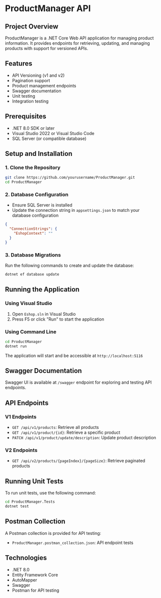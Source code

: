 # ProductManager API

## Project Overview
ProductManager is a .NET Core Web API application for managing product information. It provides endpoints for retrieving, updating, and managing products with support for versioned APIs.

## Features
- API Versioning (v1 and v2)
- Pagination support
- Product management endpoints
- Swagger documentation
- Unit testing
- Integration testing

## Prerequisites
- .NET 8.0 SDK or later
- Visual Studio 2022 or Visual Studio Code
- SQL Server (or compatible database)

## Setup and Installation

### 1. Clone the Repository
```bash
git clone https://github.com/yourusername/ProductManager.git
cd ProductManager
```

### 2. Database Configuration
- Ensure SQL Server is installed
- Update the connection string in `appsettings.json` to match your database configuration

```json
{
  "ConnectionStrings": {
    "EshopContext": ""
  }
}
```

### 3. Database Migrations
Run the following commands to create and update the database:
```bash
dotnet ef database update
```

## Running the Application

### Using Visual Studio
1. Open `Eshop.sln` in Visual Studio
2. Press F5 or click "Run" to start the application

### Using Command Line
```bash
cd ProductManager
dotnet run
```

The application will start and be accessible at `http://localhost:5116`

## Swagger Documentation
Swagger UI is available at `/swagger` endpoint for exploring and testing API endpoints.

## API Endpoints

### V1 Endpoints
- `GET /api/v1/products`: Retrieve all products
- `GET /api/v1/product/{id}`: Retrieve a specific product
- `PATCH /api/v1/product/update/description`: Update product description

### V2 Endpoints
- `GET /api/v2/products/{pageIndex}/{pageSize}`: Retrieve paginated products

## Running Unit Tests
To run unit tests, use the following command:
```bash
cd ProductManager.Tests
dotnet test
```

## Postman Collection
A Postman collection is provided for API testing:
- `ProductManager.postman_collection.json`: API endpoint tests

## Technologies
- .NET 8.0
- Entity Framework Core
- AutoMapper
- Swagger
- Postman for API testing
